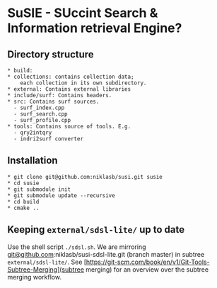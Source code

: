 # SuSIE - SUccint Search & Information retrieval Engine?

## Directory structure

    * build:
    * collections: contains collection data;
        each collection in its own subdirectory.
    * external: Contains external libraries
    * include/surf: Contains headers.
    * src: Contains surf sources.
      - surf_index.cpp
      - surf_search.cpp
      - surf_profile.cpp
    * tools: Contains source of tools. E.g.
      - qry2intqry
      - indri2surf converter

## Installation

    * git clone git@github.com:niklasb/susi.git susie
    * cd susie
    * git submodule init
    * git submodule update --recursive
    * cd build
    * cmake ..

## Keeping `external/sdsl-lite/` up to date

Use the shell script `./sdsl.sh`. We are mirroring
git@github.com:niklasb/susi-sdsl-lite.git (branch master) in
subtree `external/sdsl-lite/`. See
[https://git-scm.com/book/en/v1/Git-Tools-Subtree-Merging](subtree merging)
for an overview over the subtree merging workflow.
